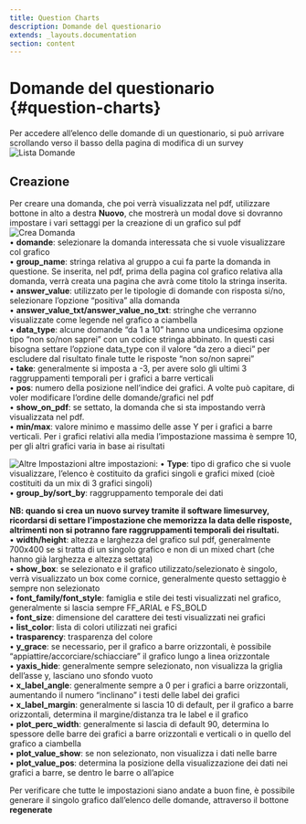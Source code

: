 ```yaml
---
title: Question Charts
description: Domande del questionario
extends: _layouts.documentation
section: content
---
```


# Domande del questionario {#question-charts}

Per accedere all’elenco delle domande di un questionario, si può arrivare scrollando verso il basso della pagina di modifica di un survey  
![Lista Domande](https://quaeris-tv.github.io/doc_quaeris/assets/images/index_question_charts.png "lista domande")

## Creazione

Per creare una domanda, che poi verrà visualizzata nel pdf, utilizzare bottone in alto a destra **Nuovo**, che mostrerà un modal dove si dovranno impostare i vari settaggi per la creazione di un grafico sul pdf  
![Crea Domanda](https://quaeris-tv.github.io/doc_quaeris/assets/images/save_question_chart.png "crea domanda")  
    • **domande**: selezionare la domanda interessata che si vuole visualizzare col grafico  
    • **group_name**: stringa relativa al gruppo a cui fa parte la domanda in questione. Se inserita, nel pdf, prima della pagina col grafico relativa alla domanda, verrà creata una pagina che avrà come titolo la stringa inserita.  
    • **answer_value**: utilizzato per le tipologie di domande con risposta si/no, selezionare l’opzione “positiva” alla domanda  
    • **answer_value_txt/answer_value_no_txt**: stringhe che verranno visualizzate come legende nel grafico a ciambella  
    • **data_type**: alcune domande “da 1 a 10” hanno una undicesima opzione tipo “non so/non saprei” con un codice stringa abbinato. In questi casi bisogna settare l’opzione data_type con il valore “da zero a dieci” per escludere dal risultato finale tutte le risposte “non so/non saprei”  
    • **take**: generalmente si imposta a -3, per avere solo gli ultimi 3 raggruppamenti temporali per i grafici a barre verticali  
    • **pos**: numero della posizione nell’indice dei grafici. A volte può capitare, di voler modificare l’ordine delle domande/grafici nel pdf  
    • **show_on_pdf**: se settato, la domanda che si sta impostando verrà visualizzata nel pdf.  
    • **min/max**: valore minimo e massimo delle asse Y per i grafici a barre verticali. Per i grafici relativi alla media l’impostazione massima è sempre 10, per gli altri grafici varia in base ai risultati

![Altre Impostazioni](https://quaeris-tv.github.io/doc_quaeris/assets/images/save_question_chart2.png "altre impostazioni") 
altre impostazioni:
    • **Type**: tipo di grafico che si vuole visualizzare, l’elenco è costituito da grafici singoli e grafici mixed (cioè costituiti da un mix di 3 grafici singoli)  
    • **group_by/sort_by**: raggruppamento temporale dei dati  

**NB: quando si crea un nuovo survey tramite il software limesurvey, ricordarsi di settare l’impostazione che memorizza la data delle risposte, altrimenti non si potranno fare raggruppamenti temporali dei risultati.**  
    • **width/height**: altezza e larghezza del grafico sul pdf, generalmente 700x400 se si tratta di un singolo grafico e non di un mixed chart (che hanno già larghezza e altezza settata)  
    • **show_box**: se selezionato e il grafico utilizzato/selezionato è singolo, verrà visualizzato un box come cornice, generalmente questo settaggio è sempre non selezionato  
    • **font_family/font_style**: famiglia e stile dei testi visualizzati nel grafico, generalmente si lascia sempre FF_ARIAL e FS_BOLD  
    • **font_size**: dimensione del carattere dei testi visualizzati nei grafici  
    • **list_color**: lista di colori utilizzati nei grafici  
    • **trasparency**: trasparenza del colore  
    • **y_grace**: se necessario, per il grafico a barre orizzontali, è possibile “appiattire/accorciare/schiacciare” il grafico lungo a linea orizzontale  
    • **yaxis_hide**: generalmente sempre selezionato, non visualizza la griglia dell’asse y, lasciano uno sfondo vuoto  
    • **x_label_angle**: generalmente sempre a 0 per i grafici a barre orizzontali, aumentando il numero “inclinano” i testi delle label dei grafici  
    • **x_label_margin**: generalmente si lascia 10 di default, per il grafico a barre orizzontali, determina il margine/distanza tra le label e il grafico  
    • **plot_perc_width**: generalmente si lascia di default 90, determina lo spessore delle barre dei grafici a barre orizzontali e verticali o in quello del grafico a ciambella  
    • **plot_value_show**: se non selezionato, non visualizza i dati nelle barre  
    • **plot_value_pos**: determina la posizione della visualizzazione dei dati nei grafici a barre, se dentro le barre o all’apice  

Per verificare che tutte le impostazioni siano andate a buon fine, è possibile generare il singolo grafico dall’elenco delle domande, attraverso il bottone **regenerate**